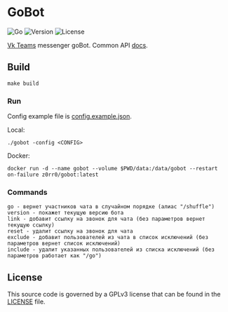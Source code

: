 # GoBot

![Go](https://github.com/z0rr0/gobot/workflows/Go/badge.svg)
![Version](https://img.shields.io/github/tag/z0rr0/gobot.svg)
![License](https://img.shields.io/github/license/z0rr0/gobot.svg)

[Vk Teams](https://biz.mail.ru/myteam/) messenger goBot. 
Common API [docs](https://myteam.mail.ru/botapi/).

## Build

```shell
make build
```

### Run

Config example file is [config.example.json](https://github.com/z0rr0/gobot/blob/main/config.example.json).

Local:

```shell
./gobot -config <CONFIG>
```

Docker:

```shell
docker run -d --name gobot --volume $PWD/data:/data/gobot --restart on-failure z0rr0/gobot:latest
```

### Commands

```
go - вернет участников чата в случайном порядке (алиас "/shuffle")
version - покажет текущую версию бота
link - добавит ссылку на звонок для чата (без параметров вернет текущую ссылку)
reset - удалит ссылку на звонок для чата
exclude - добавит пользователей из чата в список исключений (без параметров вернет список исключений)
include - удалит указанных пользователей из списка исключений (без параметров работает как "/go")
```

## License

This source code is governed by a GPLv3 license that can be found
in the [LICENSE](https://github.com/z0rr0/gobot/blob/main/LICENSE) file.
